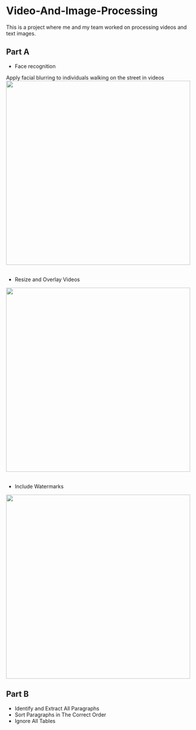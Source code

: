 # Video-And-Image-Processing

This is a project where me and my team worked on processing videos and text images. 

## Part A
- Face recognition

Apply facial blurring to individuals walking on the street in videos <br />
<img src="https://github.com/xyoongi/Video-And-Image-Processing-with-Python/assets/86104103/f7301c44-007e-4d51-b99c-84f7d940c30c" width="500"/>
<br />
<br /> 

- Resize and Overlay Videos<br /> 
<img src="https://github.com/xyoongi/Video-And-Image-Processing-with-Python/assets/86104103/377549ec-ec72-425e-a72b-a00075ec9447" width="500"/>
<br /> 
<br /> 

- Include Watermarks <br /> 
<img src="https://github.com/xyoongi/Video-And-Image-Processing-with-Python/assets/86104103/d2c4c8d4-0e75-4061-abd7-b383dae5f650" width="500"/>
<br />

## Part B
- Identify and Extract All Paragraphs
- Sort Paragraphs in The Correct Order
- Ignore All Tables 


